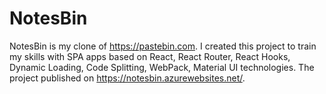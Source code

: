 # NotesBin
NotesBin is my clone of https://pastebin.com. I created this project to train my skills with SPA apps based on React, React Router, React Hooks, Dynamic Loading, Code Splitting, WebPack, Material UI technologies. The project published on https://notesbin.azurewebsites.net/.
